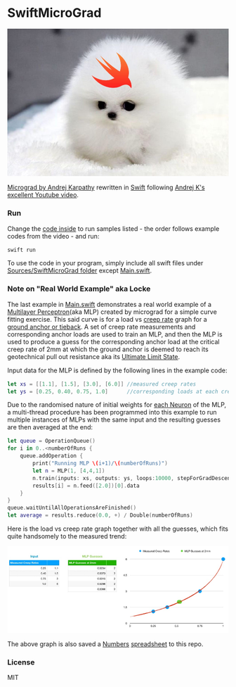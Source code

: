 # SwiftMicroGrad

![oiii](puppySwifty.jpg)

[Micrograd by Andrej Karpathy](https://github.com/karpathy/micrograd) rewritten in [Swift](https://github.com/apple/swift) following [Andrej K's excellent Youtube video](https://www.youtube.com/watch?v=VMj-3S1tku0).

### Run

Change the [code inside](Sources/SwiftMicroGrad/Main.swift) to run samples listed - the order follows example codes from the video - and run:

```bash
swift run
```

To use the code in your program, simply include all swift files under [Sources/SwiftMicroGrad folder](Sources/SwiftMicroGrad) except [Main.swift](Sources/SwiftMicroGrad/Main.swift).

### Note on "Real World Example" aka Locke

The last example in [Main.swift](Sources/SwiftMicroGrad/Main.swift) demonstrates a real world example of a [Multilayer Perceptron](https://en.wikipedia.org/wiki/Multilayer_perceptron)(aka MLP) created by micrograd for a simple curve fitting exercise. This said curve is for a load vs [creep rate](https://en.wikipedia.org/wiki/Creep_(deformation)) graph for a [ground anchor or tieback](https://en.wikipedia.org/wiki/Tieback_(geotechnical)). A set of creep rate measurements and corresponding anchor loads are used to train an MLP, and then the MLP is used to produce a guess for the corresponding anchor load at the critical creep rate of 2mm at which the ground anchor is deemed to reach its geotechnical pull out resistance aka its [Ultimate Limit State](https://en.wikipedia.org/wiki/Limit_state_design#Ultimate_limit_state_(ULS)). 

Input data for the MLP is defined by the following lines in the example code:

```swift
let xs = [[1.1], [1.5], [3.0], [6.0]] //measured creep rates
let ys = [0.25, 0.40, 0.75, 1.0]      //corresponding loads at each creep rate is measured
```

Due to the randomised nature of initial weights for [each Neuron](Sources/SwiftMicroGrad/Neuron.swift)  of the MLP, a multi-thread procedure has been programmed into this example to run multiple instances of MLPs with the same input and the resulting guesses are then averaged at the end:

```swift
let queue = OperationQueue()
for i in 0..<numberOfRuns {
	queue.addOperation { 
    	print("Running MLP \(i+1)/\(numberOfRuns)")
		let n = MLP(1, [4,4,1]) 
		n.train(inputs: xs, outputs: ys, loops:10000, stepForGradDescent: 0.05, lossThreshold: 10e-5, verbose: false) 
		results[i] = n.feed([2.0])[0].data
	}
}
queue.waitUntilAllOperationsAreFinished()
let average = results.reduce(0.0, +) / Double(numberOfRuns)
```

Here is the load vs creep rate graph together with all the guesses, which fits quite handsomely to the measured trend:

![locke-graph](locke.jpg)


The above graph is also saved a [Numbers](https://www.apple.com/numbers) [spreadsheet](./locke-creep_rate-estimations.numbers) to this repo.

### License

MIT